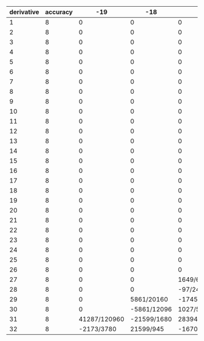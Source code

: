 |derivative|accuracy|-19|-18|-17|-16|-15|-14|-13|-12|-11|-10|-9|-8|-7|-6|-5|-4|-3|-2|-1|0|1|2|3|4|5|6|7|8|9|10|11|12|13|14|15|16|17|18|19|
|----|----|----|----|----|----|----|----|----|----|----|----|----|----|----|----|----|----|----|----|----|----|----|----|----|----|----|----|----|----|----|----|----|----|----|----|----|----|----|----|----|
|1| 8|0|0|0|0|0|0|0|0|0|0|0|0|0|0|0|1/280|-4/105|1/5|-4/5|0|4/5|-1/5|4/105|-1/280|0|0|0|0|0|0|0|0|0|0|0|0|0|0|0|
|2| 8|0|0|0|0|0|0|0|0|0|0|0|0|0|0|0|-1/560|8/315|-1/5|8/5|-205/72|8/5|-1/5|8/315|-1/560|0|0|0|0|0|0|0|0|0|0|0|0|0|0|0|
|3| 8|0|0|0|0|0|0|0|0|0|0|0|0|0|0|41/6048|-1261/15120|541/1120|-4369/2520|1669/720|0|-1669/720|4369/2520|-541/1120|1261/15120|-41/6048|0|0|0|0|0|0|0|0|0|0|0|0|0|0|
|4| 8|0|0|0|0|0|0|0|0|0|0|0|0|0|0|-41/7560|1261/15120|-541/840|4369/1260|-1669/180|1529/120|-1669/180|4369/1260|-541/840|1261/15120|-41/7560|0|0|0|0|0|0|0|0|0|0|0|0|0|0|
|5| 8|0|0|0|0|0|0|0|0|0|0|0|0|0|139/12096|-121/756|3125/3024|-3011/756|33853/4032|-1039/126|0|1039/126|-33853/4032|3011/756|-3125/3024|121/756|-139/12096|0|0|0|0|0|0|0|0|0|0|0|0|0|
|6| 8|0|0|0|0|0|0|0|0|0|0|0|0|0|-139/12096|121/630|-3125/2016|3011/378|-33853/1344|1039/21|-44473/720|1039/21|-33853/1344|3011/378|-3125/2016|121/630|-139/12096|0|0|0|0|0|0|0|0|0|0|0|0|0|
|7| 8|0|0|0|0|0|0|0|0|0|0|0|0|311/17280|-101/360|6995/3456|-2363/270|135073/5760|-40987/1080|184297/5760|0|-184297/5760|40987/1080|-135073/5760|2363/270|-6995/3456|101/360|-311/17280|0|0|0|0|0|0|0|0|0|0|0|0|
|8| 8|0|0|0|0|0|0|0|0|0|0|0|0|-311/15120|101/270|-1399/432|2363/135|-135073/2160|40987/270|-184297/720|19162/63|-184297/720|40987/270|-135073/2160|2363/135|-1399/432|101/270|-311/15120|0|0|0|0|0|0|0|0|0|0|0|0|
|9| 8|0|0|0|0|0|0|0|0|0|0|0|67/2520|-331/720|517/140|-2591/144|10331/180|-9767/80|6067/36|-652969/5040|0|652969/5040|-6067/36|9767/80|-10331/180|2591/144|-517/140|331/720|-67/2520|0|0|0|0|0|0|0|0|0|0|0|
|10|8|0|0|0|0|0|0|0|0|0|0|0|-67/2016|331/504|-517/84|2591/72|-10331/72|9767/24|-30335/36|652969/504|-167297/112|652969/504|-30335/36|9767/24|-10331/72|2591/72|-517/84|331/504|-67/2016|0|0|0|0|0|0|0|0|0|0|0|
|11|8|0|0|0|0|0|0|0|0|0|0|757/20160|-1801/2520|18301/2880|-43693/1260|128675/1008|-59273/180|431303/720|-936041/1260|5408447/10080|0|-5408447/10080|936041/1260|-431303/720|59273/180|-128675/1008|43693/1260|-18301/2880|1801/2520|-757/20160|0|0|0|0|0|0|0|0|0|0|
|12|8|0|0|0|0|0|0|0|0|0|0|-757/15120|1801/1680|-18301/1680|43693/630|-25735/84|59273/60|-431303/180|936041/210|-5408447/840|10996535/1512|-5408447/840|936041/210|-431303/180|59273/60|-25735/84|43693/630|-18301/1680|1801/1680|-757/15120|0|0|0|0|0|0|0|0|0|0|
|13|8|0|0|0|0|0|0|0|0|0|619/12096|-1789/1680|78713/7560|-45439/720|1767109/6720|-199141/252|2202649/1260|-1192853/420|32852833/10080|-17006951/7560|0|17006951/7560|-32852833/10080|1192853/420|-2202649/1260|199141/252|-1767109/6720|45439/720|-78713/7560|1789/1680|-619/12096|0|0|0|0|0|0|0|0|0|
|14|8|0|0|0|0|0|0|0|0|0|-619/8640|1789/1080|-78713/4320|45439/360|-1767109/2880|199141/90|-2202649/360|1192853/90|-32852833/1440|17006951/540|-75703771/2160|17006951/540|-32852833/1440|1192853/90|-2202649/360|199141/90|-1767109/2880|45439/360|-78713/4320|1789/1080|-619/8640|0|0|0|0|0|0|0|0|0|
|15|8|0|0|0|0|0|0|0|0|1639/24192|-4633/3024|2095/128|-2951/27|1756727/3456|-27791/16|5164393/1152|-556294/63|5898457/448|-3076211/216|16407833/1728|0|-16407833/1728|3076211/216|-5898457/448|556294/63|-5164393/1152|27791/16|-1756727/3456|2951/27|-2095/128|4633/3024|-1639/24192|0|0|0|0|0|0|0|0|
|16|8|0|0|0|0|0|0|0|0|-149/1512|4633/1890|-2095/72|5902/27|-250961/216|27791/6|-5164393/360|2225176/63|-5898457/84|3076211/27|-16407833/108|7521644/45|-16407833/108|3076211/27|-5898457/84|2225176/63|-5164393/360|27791/6|-250961/216|5902/27|-2095/72|4633/1890|-149/1512|0|0|0|0|0|0|0|0|
|17|8|0|0|0|0|0|0|0|331/3780|-16181/7560|18775/756|-457003/2520|125713/135|-3843469/1080|5642231/540|-12076825/504|54300941/1260|-227028761/3780|117181663/1890|-21717619/540|0|21717619/540|-117181663/1890|227028761/3780|-54300941/1260|12076825/504|-5642231/540|3843469/1080|-125713/135|457003/2520|-18775/756|16181/7560|-331/3780|0|0|0|0|0|0|0|
|18|8|0|0|0|0|0|0|0|-331/2520|1471/420|-3755/84|457003/1260|-125713/60|549067/60|-5642231/180|2415365/28|-54300941/280|227028761/630|-117181663/210|21717619/30|-14206985/18|21717619/30|-117181663/210|227028761/630|-54300941/280|2415365/28|-5642231/180|549067/60|-125713/60|457003/1260|-3755/84|1471/420|-331/2520|0|0|0|0|0|0|0|
|19|8|0|0|0|0|0|0|559/5040|-1633/560|184217/5040|-146135/504|456231/280|-8668291/1260|8130311/360|-16468201/280|123700165/1008|-1033795757/5040|151555799/560|-338895799/1260|214966513/1260|0|-214966513/1260|338895799/1260|-151555799/560|1033795757/5040|-123700165/1008|16468201/280|-8130311/360|8668291/1260|-456231/280|146135/504|-184217/5040|1633/560|-559/5040|0|0|0|0|0|0|
|20|8|0|0|0|0|0|0|-43/252|1633/336|-16747/252|146135/252|-152077/42|8668291/504|-1161473/18|16468201/84|-123700165/252|1033795757/1008|-151555799/84|338895799/126|-214966513/63|44313985/12|-214966513/63|338895799/126|-151555799/84|1033795757/1008|-123700165/252|16468201/84|-1161473/18|8668291/504|-152077/42|146135/252|-16747/252|1633/336|-43/252|0|0|0|0|0|0|
|21|8|0|0|0|0|0|1193/8640|-4199/1080|4191/80|-53861/120|175375/64|-50643/4|183549/4|-1600831/12|20173155/64|-43824875/72|137912279/144|-9660873/8|223268905/192|-1448009/2|0|1448009/2|-223268905/192|9660873/8|-137912279/144|43824875/72|-20173155/64|1600831/12|-183549/4|50643/4|-175375/64|53861/120|-4191/80|4199/1080|-1193/8640|0|0|0|0|0|
|22|8|0|0|0|0|0|-13123/60480|3553/540|-15367/160|53861/60|-385825/64|61897/2|-2019039/16|17609141/42|-73968235/64|96414725/36|-1517035069/288|35423201/4|-2455957955/192|15928099|-959414975/56|15928099|-2455957955/192|35423201/4|-1517035069/288|96414725/36|-73968235/64|17609141/42|-2019039/16|61897/2|-385825/64|53861/60|-15367/160|3553/540|-13123/60480|0|0|0|0|0|
|23|8|0|0|0|0|4097/24192|-2747/540|8873813/120960|-91177/135|8547539/1920|-89341/4|11328749/128|-1985532/7|286634027/384|-410010535/252|3392670545/1152|-39639971/9|6157653817/1152|-60137755/12|2751902183/896|0|-2751902183/896|60137755/12|-6157653817/1152|39639971/9|-3392670545/1152|410010535/252|-286634027/384|1985532/7|-11328749/128|89341/4|-8547539/1920|91177/135|-8873813/120960|2747/540|-4097/24192|0|0|0|0|
|24|8|0|0|0|0|-4097/15120|2747/315|-682601/5040|182354/135|-777049/80|268023/5|-11328749/48|5956596/7|-286634027/112|410010535/63|-678534109/48|79279942/3|-6157653817/144|60137755|-8255706549/112|1656310408/21|-8255706549/112|60137755|-6157653817/144|79279942/3|-678534109/48|410010535/63|-286634027/112|5956596/7|-11328749/48|268023/5|-777049/80|182354/135|-682601/5040|2747/315|-4097/15120|0|0|0|0|
|25|8|0|0|0|155/756|-6599/1008|5435/54|-2997245/3024|884045/126|-16406995/432|979547/6|-63977415/112|69462325/42|-576640325/144|342474025/42|-14082107995/1008|360134575/18|-1127925175/48|2713059875/126|-4374162425/336|0|4374162425/336|-2713059875/126|1127925175/48|-360134575/18|14082107995/1008|-342474025/42|576640325/144|-69462325/42|63977415/112|-979547/6|16406995/432|-884045/126|2997245/3024|-5435/54|6599/1008|-155/756|0|0|0|
|26|8|0|0|0|-2015/6048|85787/7560|-70655/378|2997245/1512|-11492585/756|19390085/216|-12734111/30|277235465/168|-903010225/168|7496324225/504|-4452162325/126|36613480787/504|-4681749475/36|14663027275/72|-35269778375/126|56864111525/168|-121144413269/336|56864111525/168|-35269778375/126|14663027275/72|-4681749475/36|36613480787/504|-4452162325/126|7496324225/504|-903010225/168|277235465/168|-12734111/30|19390085/216|-11492585/756|2997245/1512|-70655/378|85787/7560|-2015/6048|0|0|0|
|27|8|0|0|1649/6720|-3487/420|60745/448|-42677/30|4521101/420|-4376849/70|60835291/210|-46119295/42|1940357079/560|-644681011/70|332394023/16|-558703041/14|456490775/7|-1259453849/14|2875589421/28|-1291517321/14|12347010673/224|0|-12347010673/224|1291517321/14|-2875589421/28|1259453849/14|-456490775/7|558703041/14|-332394023/16|644681011/70|-1940357079/560|46119295/42|-60835291/210|4376849/70|-4521101/420|42677/30|-60745/448|3487/420|-1649/6720|0|0|
|28|8|0|0|-97/240|3487/240|-12149/48|42677/15|-347777/15|4376849/30|-11060962/15|9223859/3|-215595231/20|644681011/20|-332394023/4|186234347|-365192620|1259453849/2|-958529807|1291517321|-12347010673/8|13100829555/8|-12347010673/8|1291517321|-958529807|1259453849/2|-365192620|186234347|-332394023/4|644681011/20|-215595231/20|9223859/3|-11060962/15|4376849/30|-347777/15|42677/15|-12149/48|3487/240|-97/240|0|0|
|29|8|0|5861/20160|-17459/1680|10783/60|-288229/144|15479527/960|-1500512/15|44714333/90|-212855819/105|2324766179/336|-3600841231/180|494226787/10|-2097654013/20|9194224351/48|-300371705|5614273067/14|-9377679830/21|12613655009/32|-1864744573/8|0|1864744573/8|-12613655009/32|9377679830/21|-5614273067/14|300371705|-9194224351/48|2097654013/20|-494226787/10|3600841231/180|-2324766179/336|212855819/105|-44714333/90|1500512/15|-15479527/960|288229/144|-10783/60|17459/1680|-5861/20160|0|
|30|8|0|-5861/12096|1027/56|-10783/32|288229/72|-2211361/64|230848|-44714333/36|38701058/7|-2324766179/112|3600841231/54|-1482680361/8|898994577/2|-45971121755/48|1802230230|-84214096005/28|93776798300/21|-189204825135/32|27971168595/4|-1064773357285/144|27971168595/4|-189204825135/32|93776798300/21|-84214096005/28|1802230230|-45971121755/48|898994577/2|-1482680361/8|3600841231/54|-2324766179/112|38701058/7|-44714333/36|230848|-2211361/64|288229/72|-10783/32|1027/56|-5861/12096|0|
|31|8|41287/120960|-21599/1680|28394267/120960|-1742869/630|9077975/384|-112324093/720|4761904381/5760|-379235587/105|133569001973/10080|-31276123975/756|372824067947/3360|-34736026783/135|248514767431/480|-18091654901/20|919310994625/672|-37263256027/21|865962416159/448|-282245040661/168|567004880093/576|0|-567004880093/576|282245040661/168|-865962416159/448|37263256027/21|-919310994625/672|18091654901/20|-248514767431/480|34736026783/135|-372824067947/3360|31276123975/756|-133569001973/10080|379235587/105|-4761904381/5760|112324093/720|-9077975/384|1742869/630|-28394267/120960|21599/1680|-41287/120960|
|32|8|-2173/3780|21599/945|-1670251/3780|1742869/315|-1815595/36|16046299/45|-366300337/180|3033884696/315|-12142636543/315|25020899180/189|-372824067947/945|138944107132/135|-35502109633/15|72366619604/15|-183862198925/21|298106048216/21|-865962416159/42|564490081322/21|-567004880093/18|298866391850/9|-567004880093/18|564490081322/21|-865962416159/42|298106048216/21|-183862198925/21|72366619604/15|-35502109633/15|138944107132/135|-372824067947/945|25020899180/189|-12142636543/315|3033884696/315|-366300337/180|16046299/45|-1815595/36|1742869/315|-1670251/3780|21599/945|-2173/3780|
